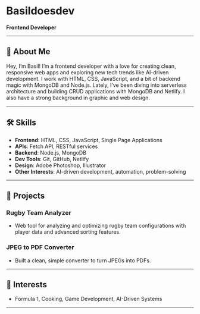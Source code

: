 # Basildoesdev

**Frontend Developer** 

---

## 📝 **About Me**

Hey, I’m Basil! I’m a frontend developer with a love for creating clean, responsive web apps and exploring new tech trends like AI-driven development. I work with HTML, CSS, JavaScript, and a bit of backend magic with MongoDB and Node.js. Lately, I’ve been diving into serverless architecture and building CRUD applications with MongoDB and Netlify. I also have a strong background in graphic and web design.

---

## 🛠 **Skills**

- **Frontend**: HTML, CSS, JavaScript, Single Page Applications  
- **APIs**: Fetch API, RESTful services  
- **Backend**: Node.js, MongoDB  
- **Dev Tools**: Git, GitHub, Netlify  
- **Design**: Adobe Photoshop, Illustrator  
- **Other Interests**: AI-driven development, automation, problem-solving

---

## 🌟 **Projects**

### Rugby Team Analyzer  
- Web tool for analyzing and optimizing rugby team configurations with player data and advanced sorting features.

### JPEG to PDF Converter  
- Built a clean, simple converter to turn JPEGs into PDFs.

---

## 🎯 **Interests**

- Formula 1, Cooking, Game Development, AI-Driven Systems

---

<!---
basildoesdev/basildoesdev is a ✨ special ✨ repository because its `README.md` (this file) appears on your GitHub profile.
You can click the Preview link to take a look at your changes.
--->
